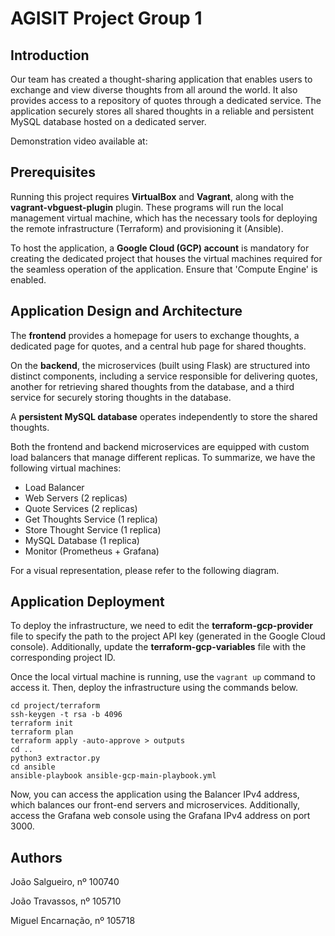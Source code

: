 
# AGISIT Project Group 1

## Introduction

Our team has created a thought-sharing application that enables users to exchange and view diverse thoughts from all around the world. It also provides access to a repository of quotes through a dedicated service. The application securely stores all shared thoughts in a reliable and persistent MySQL database hosted on a dedicated server.

Demonstration video available at:

## Prerequisites

Running this project requires **VirtualBox** and **Vagrant**, along with the **vagrant-vbguest-plugin** plugin. These programs will run the local management virtual machine, which has the necessary tools for deploying the remote infrastructure (Terraform) and provisioning it (Ansible).

To host the application, a **Google Cloud (GCP) account** is mandatory for creating the dedicated project that houses the virtual machines required for the seamless operation of the application. Ensure that 'Compute Engine' is enabled.

## Application Design and Architecture

The **frontend** provides a homepage for users to exchange thoughts, a dedicated page for quotes, and a central hub page for shared thoughts.

On the **backend**, the microservices (built using Flask) are structured into distinct components, including a service responsible for delivering quotes, another for retrieving shared thoughts from the database, and a third service for securely storing thoughts in the database.

A **persistent MySQL database** operates independently to store the shared thoughts.

Both the frontend and backend microservices are equipped with custom load balancers that manage different replicas. To summarize, we have the following virtual machines:

- Load Balancer
- Web Servers (2 replicas)
- Quote Services (2 replicas)
- Get Thoughts Service (1 replica)
- Store Thought Service (1 replica)
- MySQL Database (1 replica)
- Monitor (Prometheus + Grafana)

For a visual representation, please refer to the following diagram.


## Application Deployment

To deploy the infrastructure, we need to edit the **terraform-gcp-provider** file to specify the path to the project API key (generated in the Google Cloud console). Additionally, update the **terraform-gcp-variables** file with the corresponding project ID.

Once the local virtual machine is running, use the `vagrant up` command to access it. Then, deploy the infrastructure using the commands below.

```
cd project/terraform
ssh-keygen -t rsa -b 4096
terraform init
terraform plan
terraform apply -auto-approve > outputs
cd ..
python3 extractor.py
cd ansible
ansible-playbook ansible-gcp-main-playbook.yml
```
Now, you can access the application using the Balancer IPv4 address, which balances our front-end servers and microservices. Additionally, access the Grafana web console using the Grafana IPv4 address on port 3000.


## Authors

João Salgueiro, nº 100740

João Travassos, nº 105710

Miguel Encarnação, nº  105718
